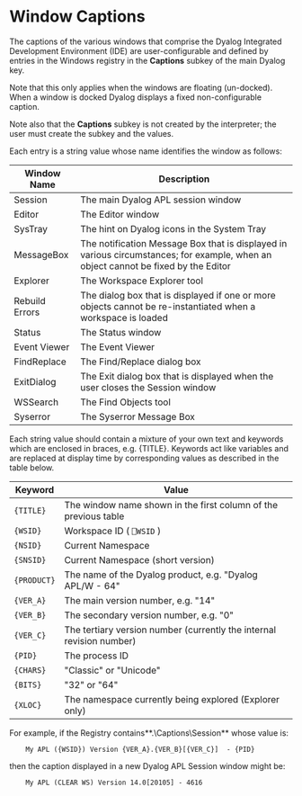 # Window Captions

The captions of the various windows that comprise the Dyalog Integrated Development Environment (IDE) are user-configurable and defined by entries in the Windows registry in the **Captions** subkey of the main Dyalog key.

Note that this only applies when the windows are floating (un-docked). When a window is docked Dyalog displays a fixed non-configurable caption.

Note also that the **Captions** subkey is not created by the interpreter; the user must create the subkey and the values.

Each entry is a string value whose name identifies the window as follows:

| Window Name | Description |
| --- | ---  |
| Session | The main Dyalog APL session window |
| Editor | The Editor window |
| SysTray | The hint on Dyalog icons in the System Tray |
| MessageBox | The notification Message Box that is displayed in various circumstances; for example, when an object cannot be fixed by the Editor |
| Explorer | The Workspace Explorer tool |
| Rebuild Errors | The dialog box that is displayed if one or more objects cannot be re-instantiated when a workspace is loaded |
| Status | The Status window |
| Event Viewer | The Event Viewer |
| FindReplace | The Find/Replace dialog box |
| ExitDialog | The Exit dialog box that is displayed when the user closes the Session window |
| WSSearch | The Find Objects tool |
| Syserror | The Syserror Message Box |

Each string value should contain a mixture of your own text and keywords which are enclosed in braces, e.g. {TITLE}. Keywords act like variables and are replaced at display time by corresponding values as described in the table below.

| Keyword | Value |
| --- | ---  |
| `{TITLE}` | The window name shown in the first column of the previous table |
| `{WSID}` | Workspace ID ( `⎕WSID` ) |
| `{NSID}` | Current Namespace |
| `{SNSID}` | Current Namespace (short version) |
| `{PRODUCT}` | The name of the Dyalog product, e.g. "Dyalog APL/W - 64" |
| `{VER_A}` | The main version number, e.g. "14" |
| `{VER_B}` | The secondary version number, e.g. "0" |
| `{VER_C}` | The tertiary  version number (currently the internal revision number) |
| `{PID}` | The process ID |
| `{CHARS}` | "Classic" or "Unicode" |
| `{BITS}` | "32" or "64" |
| `{XLOC}` | The namespace currently being explored (Explorer only) |

For example, if the Registry contains**.\Captions\Session** whose value is:
```apl
    My APL ({WSID}) Version {VER_A}.{VER_B}[{VER_C}]  - {PID}
```

then the caption displayed in a new Dyalog APL Session window might be:
```apl
    My APL (CLEAR WS) Version 14.0[20105] - 4616
```
